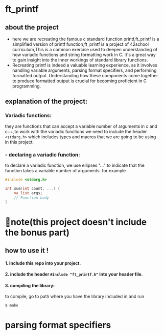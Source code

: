 # ft_printf

## about the project 
- here we are recreating the famous c standard function printf,ft_printf is a simplified version of printf function,ft_printf is a project of 42school curriculum,This is a common exercise used to deepen understanding of how variadic functions and string formatting work in C. It's a great way to gain insight into the inner workings of standard library functions.
- Recreating printf is indeed a valuable learning experience, as it involves handling variable arguments, parsing format specifiers, and performing formatted output. Understanding how these components come together to produce formatted output is crucial for becoming proficient in C programming. 
## explanation of the project:
### Variadic functions:
they are functions that can accept a variable number of arguments in c and c++,to work with the variadic functions we need to include the header `<stdarg.h>` which includes types and macros that we are going to be using in this project.

### - declaring a variadic function:
to declare a variadic function, we use ellipses "..." to indicate that the function takes a variable number of arguments. for example

```c
#include <stdarg.h>

int sum(int count, ...) {
    va_list args;
    // Function body
}
```






# 🚨note(this project doesn't include the bonus part)

## how to use it !
#### 1. include this repo into your project.
#### 2. include the header `#include "ft_printf.h"` into your header file.
#### 3. compiling the library:
to compile, go to path where you have the library included in,and run
```
$ make
```

# parsing  format specifiers 

